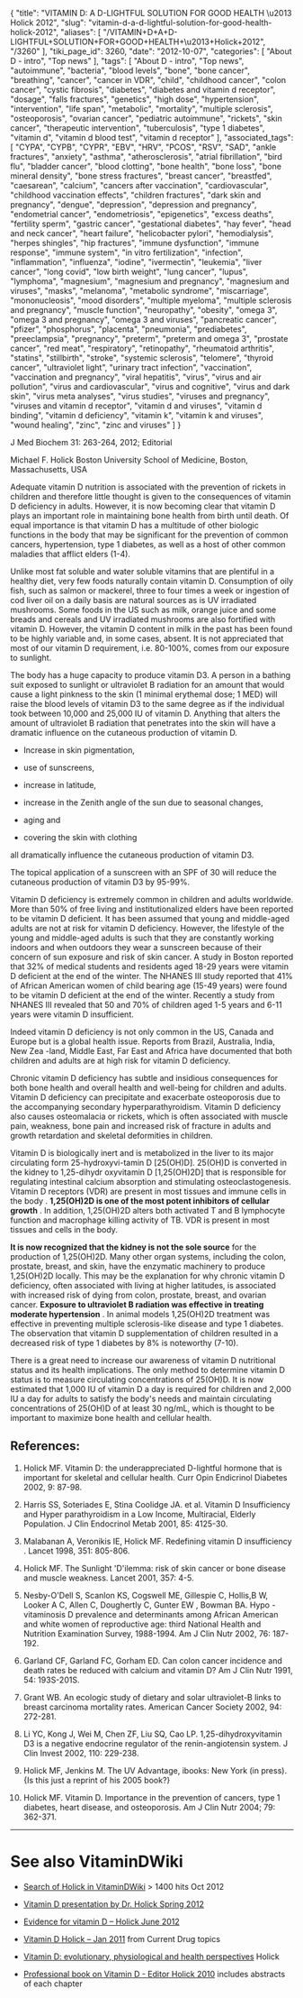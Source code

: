 {
    "title": "VITAMIN D: A D-LIGHTFUL SOLUTION FOR GOOD HEALTH \u2013 Holick 2012",
    "slug": "vitamin-d-a-d-lightful-solution-for-good-health-holick-2012",
    "aliases": [
        "/VITAMIN+D+A+D-LIGHTFUL+SOLUTION+FOR+GOOD+HEALTH+\u2013+Holick+2012",
        "/3260"
    ],
    "tiki_page_id": 3260,
    "date": "2012-10-07",
    "categories": [
        "About D - intro",
        "Top news"
    ],
    "tags": [
        "About D - intro",
        "Top news",
        "autoimmune",
        "bacteria",
        "blood levels",
        "bone",
        "bone cancer",
        "breathing",
        "cancer",
        "cancer in VDR",
        "child",
        "childhood cancer",
        "colon cancer",
        "cystic fibrosis",
        "diabetes",
        "diabetes and vitamin d receptor",
        "dosage",
        "falls fractures",
        "genetics",
        "high dose",
        "hypertension",
        "intervention",
        "life span",
        "metabolic",
        "mortality",
        "multiple sclerosis",
        "osteoporosis",
        "ovarian cancer",
        "pediatric autoimmune",
        "rickets",
        "skin cancer",
        "therapeutic intervention",
        "tuberculosis",
        "type 1 diabetes",
        "vitamin d",
        "vitamin d blood test",
        "vitamin d receptor"
    ],
    "associated_tags": [
        "CYPA",
        "CYPB",
        "CYPR",
        "EBV",
        "HRV",
        "PCOS",
        "RSV",
        "SAD",
        "ankle fractures",
        "anxiety",
        "asthma",
        "atherosclerosis",
        "atrial fibrillation",
        "bird flu",
        "bladder cancer",
        "blood clotting",
        "bone health",
        "bone loss",
        "bone mineral density",
        "bone stress fractures",
        "breast cancer",
        "breastfed",
        "caesarean",
        "calcium",
        "cancers after vaccination",
        "cardiovascular",
        "childhood vaccination effects",
        "children fractures",
        "dark skin and pregnancy",
        "dengue",
        "depression",
        "depression and pregnancy",
        "endometrial cancer",
        "endometriosis",
        "epigenetics",
        "excess deaths",
        "fertility sperm",
        "gastric cancer",
        "gestational diabetes",
        "hay fever",
        "head and neck cancer",
        "heart failure",
        "helicobacter pylori",
        "hemodialysis",
        "herpes shingles",
        "hip fractures",
        "immune dysfunction",
        "immune response",
        "immune system",
        "in vitro fertilization",
        "infection",
        "inflammation",
        "influenza",
        "iodine",
        "ivermectin",
        "leukemia",
        "liver cancer",
        "long covid",
        "low birth weight",
        "lung cancer",
        "lupus",
        "lymphoma",
        "magnesium",
        "magnesium and pregnancy",
        "magnesium and viruses",
        "masks",
        "melanoma",
        "metabolic syndrome",
        "miscarriage",
        "mononucleosis",
        "mood disorders",
        "multiple myeloma",
        "multiple sclerosis and pregnancy",
        "muscle function",
        "neuropathy",
        "obesity",
        "omega 3",
        "omega 3 and pregnancy",
        "omega 3 and viruses",
        "pancreatic cancer",
        "pfizer",
        "phosphorus",
        "placenta",
        "pneumonia",
        "prediabetes",
        "preeclampsia",
        "pregnancy",
        "preterm",
        "preterm and omega 3",
        "prostate cancer",
        "red meat",
        "respiratory",
        "retinopathy",
        "rheumatoid arthritis",
        "statins",
        "stillbirth",
        "stroke",
        "systemic sclerosis",
        "telomere",
        "thyroid cancer",
        "ultraviolet light",
        "urinary tract infection",
        "vaccination",
        "vaccination and pregnancy",
        "viral hepatitis",
        "virus",
        "virus and air pollution",
        "virus and cardiovascular",
        "virus and cognitive",
        "virus and dark skin",
        "virus meta analyses",
        "virus studies",
        "viruses and pregnancy",
        "viruses and vitamin d receptor",
        "vitamin d and viruses",
        "vitamin d binding",
        "vitamin d deficiency",
        "vitamin k",
        "vitamin k and viruses",
        "wound healing",
        "zinc",
        "zinc and viruses"
    ]
}


J Med Biochem 31: 263-264, 2012; Editorial

Michael F. Holick Boston University School of Medicine, Boston, Massachusetts, USA

Adequate vitamin D nutrition is associated with the prevention of rickets in children and therefore little thought is given to the consequences of vitamin D deficiency in adults. However, it is now becoming clear that vitamin D plays an important role in maintaining bone health from birth until death. Of equal importance is that vitamin D has a multitude of other biologic functions in the body that may be significant for the prevention of common cancers, hypertension, type 1 diabetes, as well as a host of other common maladies that afflict elders (1-4).

Unlike most fat soluble and water soluble vitamins that are plentiful in a healthy diet, very few foods naturally contain vitamin D. Consumption of oily fish, such as salmon or mackerel, three to four times a week or ingestion of cod liver oil on a daily basis are natural sources as is UV irradiated mushrooms. Some foods in the US such as milk, orange juice and some breads and cereals and UV irradiated mushrooms are also fortified with vitamin D. However, the vitamin D content in milk in the past has been found to be highly variable and, in some cases, absent. It is not appreciated that most of our vitamin D requirement, i.e. 80-100%, comes from our exposure to sunlight.

The body has a huge capacity to produce vitamin D3. A person in a bathing suit exposed to sunlight or ultraviolet B radiation for an amount that would cause a light pinkness to the skin (1 minimal erythemal dose; 1 MED) will raise the blood levels of vitamin D3 to the same degree as if the individual took between 10,000 and 25,000 IU of vitamin D. Anything that alters the amount of ultraviolet B radiation that penetrates into the skin will have a dramatic influence on the cutaneous production of vitamin D. 

* Increase in skin pigmentation, 

* use of sunscreens, 

* increase in latitude, 

* increase in the Zenith angle of the sun due to seasonal changes, 

* aging and

* covering the skin with clothing 

all dramatically influence the cutaneous production of vitamin D3. 

The topical application of a sunscreen with an SPF of 30 will reduce the cutaneous production of vitamin D3 by 95-99%.

Vitamin D deficiency is extremely common in children and adults worldwide. More than 50% of free living and institutionalized elders have been reported to be vitamin D deficient. It has been assumed that young and middle-aged adults are not at risk for vitamin D deficiency. However, the lifestyle of the young and middle-aged adults is such that they are constantly working indoors and when outdoors they wear a sunscreen because of their concern of sun exposure and risk of skin cancer. A study in Boston reported that 32% of medical students and residents aged 18-29 years were vitamin D deficient at the end of the winter. The NHANES III study reported that 41% of African American women of child bearing age (15-49 years) were found to be vitamin D deficient at the end of the winter. Recently a study from NHANES III revealed that 50 and 70% of children aged 1-5 years and 6-11 years were vitamin D insufficient.

Indeed vitamin D deficiency is not only common in the US, Canada and Europe but is a global health issue. Reports from Brazil, Australia, India, New Zea -land, Middle East, Far East and Africa have documented that both children and adults are at high risk for vitamin D deficiency.

Chronic vitamin D deficiency has subtle and insidious consequences for both bone health and overall health and well-being for children and adults. Vitamin D deficiency can precipitate and exacerbate osteoporosis due to the accompanying secondary hyperparathyroidism. Vitamin D deficiency also causes osteomalacia or rickets, which is often associated with muscle pain, weakness, bone pain and increased risk of fracture in adults and growth retardation and skeletal deformities in children.

Vitamin D is biologically inert and is metabolized in the liver to its major circulating form 25-hydroxyvi-tamin D <span>[25(OH)D]</span>. 25(OH)D is converted in the kidney to 1,25-dihydr oxyvitamin D <span>[1,25(OH)2D]</span> that is responsible for regulating intestinal calcium absorption  and stimulating osteoclastogenesis. Vitamin D receptors (VDR) are present in most tissues and immune cells in the body .  **1,25(OH)2D is one of the most potent inhibitors of cellular growth** . In addition, 1,25(OH)2D alters both activated T and B lymphocyte function and macrophage killing activity of TB. VDR is present in most tissues and cells in the body.

 **It is now recognized that the kidney is not the sole source**  for the production of 1,25(OH)2D. Many other organ systems, including the colon, prostate, breast, and skin, have the enzymatic machinery to produce 1,25(OH)2D locally. This may be the explanation for why chronic vitamin D deficiency, often associated with living at higher latitudes, is associated with increased risk of dying from colon, prostate, breast, and ovarian cancer.  **Exposure to ultraviolet B radiation was effective in treating moderate hypertension** . In animal models 1,25(OH)2D treatment was effective in preventing multiple sclerosis-like disease and type 1 diabetes. The observation that vitamin D supplementation of children resulted in a decreased risk of type 1 diabetes by 8% is noteworthy (7-10).

There is a great need to increase our awareness of vitamin D nutritional status and its health implications. The only method to determine vitamin D status is to measure circulating concentrations of 25(OH)D. It is now estimated that 1,000 IU of vitamin D a day is required for children and 2,000 IU a day for adults to satisfy the body's needs and maintain circulating concentrations of 25(OH)D of at least 30 ng/mL, which is thought to be important to maximize bone health and cellular health.

## References:

1. Holick MF. Vitamin D: the underappreciated D-lightful hormone that is important for skeletal and cellular health. Curr Opin Endicrinol Diabetes 2002, 9: 87-98.

2. Harris SS, Soteriades E, Stina Coolidge JA. et al. Vitamin D Insufficiency and Hyper parathyroidism in a Low Income, Multiracial, Elderly Population. J Clin Endocrinol Metab 2001, 85: 4125-30.

3. Malabanan A, Veronikis IE, Holick MF. Redefining vitamin  D insufficiency .   Lancet 1998, 351: 805-806.

4. Holick MF. The Sunlight 'D'ilemma: risk of skin cancer or bone disease and muscle weakness. Lancet 2001, 357: 4-5.

5. Nesby-O'Dell S, Scanlon KS, Cogswell ME, Gillespie C, Hollis,B W, Looker A C, Allen C, Doughertly C, Gunter EW , Bowman BA. Hypo -vitaminosis  D prevalence and determinants among African American and white women of reproductive age: third National Health and Nutrition Examination Survey, 1988-1994. Am J Clin Nutr 2002, 76: 187-192.

6. Garland CF, Garland FC, Gorham ED. Can colon cancer incidence and death rates be reduced with calcium and vitamin D? Am J Clin Nutr 1991, 54: 193S-201S.

7. Grant WB. An ecologic study of dietary and solar ultraviolet-B links to breast carcinoma mortality rates. American Cancer Society 2002, 94: 272-281.

8. Li YC, Kong J, Wei M, Chen ZF, Liu SQ, Cao LP. 1,25-dihydroxyvitamin D3 is a negative endocrine regulator of the renin-angiotensin system. J Clin Invest 2002, 110: 229-238.

9. Holick MF, Jenkins M. The UV Advantage, ibooks: New York (in press). {Is this just a reprint of his 2005 book?}

10. Holick MF. Vitamin D. Importance in the prevention of cancers, type 1 diabetes, heart disease, and osteoporosis. Am J Clin Nutr 2004; 79: 362-371.

- - - - - - - - 

# See also VitaminDWiki

* [Search of Holick in VitaminDWiki](https://www.google.com/search?hl=en&oe=UTF-8&ie=UTF-8&btnG=Google+Search&googles.x=0&googles.y=0&q=holick&domains=VitaminDWiki.com&sitesearch=VitaminDWiki.com) > 1400 hits Oct 2012

* [Vitamin D presentation by Dr. Holick Spring 2012](/posts/vitamin-d-presentation-by-dr-holick-spring-2012)

* [Evidence for vitamin D – Holick June 2012](/tags/evidence-for-vitamin-d-holick-june-2012.html)

* [Vitamin D Holick – Jan 2011](/tags/vitamin-d-holick-jan-2011.html) from Current Drug topics

* [Vitamin D: evolutionary, physiological and health perspectives](/tags/vitamin-d-evolutionary-physiological-and-health-perspectives.html) Holick

* [Professional book on Vitamin D - Editor Holick 2010](/tags/professional-book-on-vitamin-d-editor-holick-2010.html) includes abstracts of each chapter